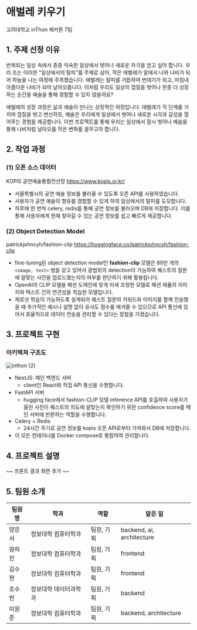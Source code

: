 # 애벌레 키우기
고려대학교 inThon 해커톤 7팀 

## 1. 주제 선정 이유
반복되는 일상 속에서 종종 익숙한 일상에서 벗어나 새로운 자극을 얻고 싶어 합니다. 우리 조는 이러한 "일상에서의 탈피"를 주제로 삼아, 작은 애벌레가 알에서 나와 나비가 되어 하늘을 나는 여정에 주목했습니다. 애벌레는 탈피를 거듭하며 번데기가 되고, 마침내 아름다운 나비가 되어 날아오릅니다. 이처럼 우리도 일상의 껍질을 벗어나 한층 더 성장하는 순간을 예술을 통해 경험할 수 있지 않을까요?

애벌레의 성장 과정은 삶과 예술이 만나는 상징적인 여정입니다. 애벌레가 각 단계를 거치며 껍질을 벗고 변신하듯, 예술은 우리에게 일상에서 벗어나 새로운 시각과 감성을 열어주는 경험을 제공합니다. 이번 프로젝트를 통해 우리는 일상에서 잠시 벗어나 예술을 통해 나비처럼 날아오를 작은 변화를 꿈꾸고자 합니다.

## 2. 작업 과정
### (1) 오픈 소스 데이터
KOPIS 공연예술통합전산망 https://www.kopis.or.kr/
- 서울특별시의 공연 예술 정보를 불러올 수 있도록 오픈 API를 사용하였습니다.
- 사용자가 공연 예술의 향유를 경험할 수 있게 하여 일상에서의 탈피를 도모합니다.
- 하루에 한 번씩 celery, redis를 통해 공연 정보를 불러오며 DB에 저장합니다. 이를 통해 사용자에게 현재 찾아갈 수 있는 공연 정보를 쉽고 빠르게 제공합니다.
  
### (2) Object Detection Model
patrickjohncyh/fashion-clip https://huggingface.co/patrickjohncyh/fashion-clip
- fine-tuning된 object detection model인 **fashion-clip** 모델은 80만 개의 `<image, text>` 쌍을 갖고 있어서 광범위의 detection이 가능하여 퀘스트의 질문에 알맞는 사진을 업로드했는지의 여부를 판단하기 위해 활용됩니다.
- OpenAI의 CLIP 모델을 패션 도메인에 맞게 미세 조정한 모델로 패션 제품의 이미지와 텍스트 간의 연관성을 학습한 모델입니다.
- 제로샷 학습이 가능하도록 설계되어 퀘스트 질문의 키워드와 이미지를 함께 전송했을 때 추가적인 예시나 설명 없이 유사도 점수를 매겨줄 수 있으므로 API 통신에 있어서 효율적으로 데이터 전송을 관리할 수 있다는 장점을 가졌습니다.

## 3. 프로젝트 구현
### 아키텍쳐 구조도
![inthon (2)](https://github.com/user-attachments/assets/7dc16490-bf2b-4e95-a6fa-f51a3a014def)
- NestJS: 메인 백엔드 서버
  - client인 React와 직접 API 통신을 수행합니다.
- FastAPI 서버
  - hugging face에서 fashion-CLIP 모델 inference API를 호출하여 사용자가 올린 사진이 퀘스트의 의도에 알맞는지 확인하기 위한 confidence score를 메인 서버에 반환하는 역할을 수행합니다.
- Celery + Redis
  - 24시간 주기로 공연 정보를 kopis 오픈 API로부터 가져와서 DB에 저장합니다.
- 이 모든 컨테이너를 Docker compose로 통합하여 관리합니다.

## 4. 프로젝트 설명
~~ 프론트 결과 화면 추가 ~~

## 5. 팀원 소개
| 팀원명 | 학과       | 역할   | 맡은 일          |
|--------|------------|--------|------------------|
| 양은서 | 정보대학 컴퓨터학과 | 팀장, 기획   | backend, ai, architecture      |
| 원하진 | 정보대학 컴퓨터학과 | 팀원, 기획   | frontend         |
| 김수현 | 정보대학 컴퓨터학과 | 팀원, 기획   | frontend         |
| 조수빈 | 정보대학 데이터과학과 | 팀원, 기획   | backend          |
| 이원준 | 정보대학 컴퓨터학과 | 팀원, 기획   | backend, architecture          |




